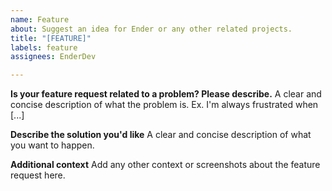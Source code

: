 ```yaml
---
name: Feature
about: Suggest an idea for Ender or any other related projects.
title: "[FEATURE]"
labels: feature
assignees: EnderDev

---
```


**Is your feature request related to a problem? Please describe.**
A clear and concise description of what the problem is. Ex. I'm always frustrated when [...]

**Describe the solution you'd like**
A clear and concise description of what you want to happen.

**Additional context**
Add any other context or screenshots about the feature request here.
